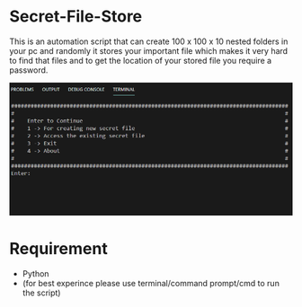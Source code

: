# Secret-File-Store
This is an automation script that can create 100 x 100 x 10 nested folders in your pc and randomly it stores your important file which makes it very hard to find that files and to get the location of your stored file you require a password.

![Demo Image](image.png)

# Requirement
* Python
* (for best experince please use terminal/command prompt/cmd to run the script)
